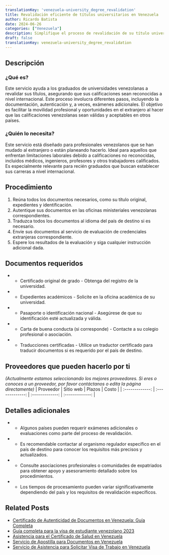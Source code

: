 ```yaml
---
translationKey: 'venezuela-university_degree_revalidation'
title: Revalidación eficiente de títulos universitarios en Venezuela
author: Ricardo Batista
date: 2024-06-26
categories: ["Venezuela"]
description: Simplifique el proceso de revalidación de su título universitario en Venezuela con nuestra asistencia integral. ¡Rápido, confiable y sin complicaciones!
draft: false
translationKey: venezuela-university_degree_revalidation
---
```


## Descripción
### ¿Qué es?
Este servicio ayuda a los graduados de universidades venezolanas a revalidar sus títulos, asegurando que sus calificaciones sean reconocidas a nivel internacional. Este proceso involucra diferentes pasos, incluyendo la documentación, autenticación y, a veces, exámenes adicionales. El objetivo es facilitar la movilidad profesional y oportunidades en el extranjero al hacer que las calificaciones venezolanas sean válidas y aceptables en otros países.

### ¿Quién lo necesita?
Este servicio está diseñado para profesionales venezolanos que se han mudado al extranjero o están planeando hacerlo. Ideal para aquellos que enfrentan limitaciones laborales debido a calificaciones no reconocidas, incluidos médicos, ingenieros, profesores y otros trabajadores calificados. Es especialmente relevante para recién graduados que buscan establecer sus carreras a nivel internacional.

## Procedimiento

1. Reúna todos los documentos necesarios, como su título original, expedientes y identificación.
2. Autentique sus documentos en las oficinas ministeriales venezolanas correspondientes.
3. Traduzca todos los documentos al idioma del país de destino si es necesario.
4. Envíe sus documentos al servicio de evaluación de credenciales extranjeras correspondiente.
5. Espere los resultados de la evaluación y siga cualquier instrucción adicional dada.

## Documentos requeridos

- * Certificado original de grado - Obtenga del registro de la universidad.
- * Expedientes académicos - Solicite en la oficina académica de su universidad.
- * Pasaporte o identificación nacional - Asegúrese de que su identificación esté actualizada y válida.
- * Carta de buena conducta (si corresponde) - Contacte a su colegio profesional o asociación.
- * Traducciones certificadas - Utilice un traductor certificado para traducir documentos si es requerido por el país de destino.

## Proveedores que pueden hacerlo por ti
_(Actualmente estamos seleccionando los mejores proveedores. Si eres o conoces a un proveedor, por favor contáctanos o edita la página directamente)_
| Proveedor      |     Sitio web    |     Plazos     |       Costo     |
| :-------------: | :-------------: |  :-------------: | :-------------: |

## Detalles adicionales

- * Algunos países pueden requerir exámenes adicionales o evaluaciones como parte del proceso de revalidación.
- * Es recomendable contactar al organismo regulador específico en el país de destino para conocer los requisitos más precisos y actualizados.
- * Consulte asociaciones profesionales o comunidades de expatriados para obtener apoyo y asesoramiento detallado sobre los procedimientos.
- * Los tiempos de procesamiento pueden variar significativamente dependiendo del país y los requisitos de revalidación específicos.


## Related Posts

- [Certificado de Autenticidad de Documentos en Venezuela: Guía Completa](https://tramitit.com/es/guides/venezuela/certificado_de_autenticidad_de_documentos/)
- [Guía completa para la visa de estudiante venezolano 2023](https://tramitit.com/es/guides/venezuela/solicitud_de_visa_de_estudiante/)
- [Asistencia para el Certificado de Salud en Venezuela](https://tramitit.com/es/guides/venezuela/certificado_de_salud/)
- [Servicio de Apostilla para Documentos en Venezuela](https://tramitit.com/es/guides/venezuela/apostilla_de_documentos/)
- [Servicio de Asistencia para Solicitar Visa de Trabajo en Venezuela](https://tramitit.com/es/guides/venezuela/solicitud_de_visa_de_trabajo/)